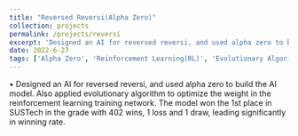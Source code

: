 ```yaml
---
title: "Reversed Reversi(Alpha Zero)"
collection: projects
permalink: /projects/reversi
excerpt: 'Designed an AI for reversed reversi, and used alpha zero to build the AI model. Also applied evolutionary algorithm to optimize the weight in the reinforcement learning training network. The model won the 1st place in SUSTech in the grade with 402 wins, 1 loss and 1 draw, leading significantly in winning rate.'
date: 2022-6-27
tags: ['Alpha Zero', 'Reinforcement Learning(RL)', 'Evolutionary Algorithm(EA)', 'Monte Carlo Tree Search(MCTS)']
---
```



•	Designed an AI for reversed reversi, and used alpha zero to build the AI model. Also applied evolutionary algorithm to optimize the weight in the reinforcement learning training network. The model won the 1st place in SUSTech in the grade with 402 wins, 1 loss and 1 draw, leading significantly in winning rate.
